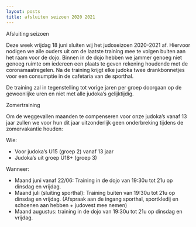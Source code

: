 ```yaml
---
layout: posts
title: afsluiten seizoen 2020 2021
---
```


Afsluiting seizoen

Deze week vrijdag 18 juni sluiten wij het judoseizoen 2020-2021 af. Hiervoor nodigen we alle ouders uit om de laatste training mee te volgen buiten aan het raam voor de dojo. Binnen in de dojo hebben we jammer genoeg niet genoeg ruimte om iedereen een plaats te geven rekening houdende met de coronamaatregelen.
Na de training krijgt elke judoka twee drankbonnetjes voor een consumptie in de cafetaria van de sporthal.

De training zal in tegenstelling tot vorige jaren per groep doorgaan op de gewoonlijke uren en niet met alle judoka’s gelijktijdig.

Zomertraining

Om de weggevallen maanden te compenseren voor onze judoka’s vanaf 13 jaar zullen we voor hun dit jaar uitzonderlijk geen onderbreking tijdens de zomervakantie houden:

Wie:

- Voor judoka’s U15 (groep 2) vanaf 13 jaar
- Judoka’s uit groep U18+ (groep 3)

Wanneer:

- Maand juni vanaf 22/06: Training in de dojo van 19:30u tot 21u op dinsdag en vrijdag.
- Maand juli (sluiting sporthal): Training buiten van 19:30u tot 21u op dinsdag en vrijdag. (Afspraak aan de ingang sporthal, sportkledij en schoenen aan hebben + judovest mee nemen)
- Maand augustus: training in de dojo van 19:30u tot 21u op dinsdag en vrijdag.
